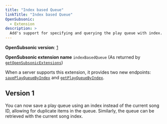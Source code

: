 ```yaml
---
title: "Index based Queue"
linkTitle: "Index based Queue"
OpenSubsonic:
  - Extension
description: >
  Add's support for specifying and querying the play queue with index.
---
```


**OpenSubsonic version**: [1](../../opensubsonic-versions)

**OpenSubsonic extension name** `indexBasedQueue` (As returned by [`getOpenSubsonicExtensions`](../../endpoints/getopensubsonicextensions))

When a server supports this extension, it provides two new endpoints: [`savePlayQueueByIndex`](../../endpoints/saveplayqueuebyindex) and [`getPlayQueueByIndex`](../../endpoints/getplayqueuebyindex).

## Version 1

You can now save a play queue using an index instead of the current song ID, allowing for duplicate items in the queue.
Similarly, the queue can be retrieved with the current song index.
